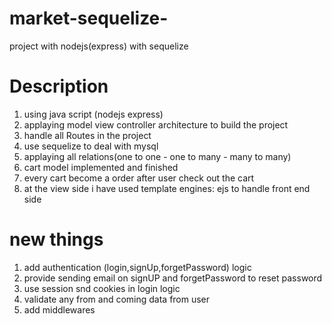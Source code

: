 # market-sequelize-
project with nodejs(express) with sequelize 
# Description 
1. using java script (nodejs express)
2. applaying model view controller architecture to build the project
3. handle all Routes in the project 
4. use sequelize to deal with mysql 
5. applaying all relations(one to one - one to many - many to many)
6. cart model implemented and finished
7. every cart become a order after user check out the cart
8. at the view side i have used template engines: ejs to handle front end side  
# new things
1. add authentication (login,signUp,forgetPassword) logic
2. provide sending email on signUP and forgetPassword to reset password
3. use session snd cookies in login logic
4. validate any from and coming data from user
5. add middlewares 
